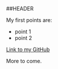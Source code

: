##HEADER

My first points are:
* point 1
* point 2

[Link to my GitHub](https://github.com/lalloronadeGT)

More to come. 
